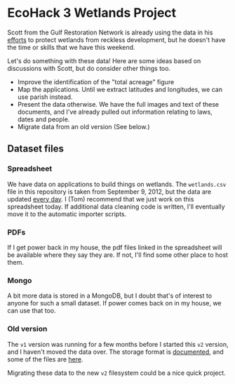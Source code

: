 EcoHack 3 Wetlands Project
=======
Scott from the Gulf Restoration Network is already using the data in his
[efforts](http://healthygulf.org/our-work/wetlands/wetlands-overview)
to protect wetlands from reckless development, but he doesn't have the time or
skills that we have this weekend.

Let's do something with these data! Here are some ideas based on discussions
with Scott, but do consider other things too.

* Improve the identification of the "total acreage" figure
* Map the applications. Until we extract latitudes and longitudes, we can use
    parish instead.
* Present the data otherwise. We have the full images and text of these
    documents, and I've already pulled out information relating to laws, dates
    and people.
* Migrate data from an old version (See below.)

## Dataset files

### Spreadsheet
We have data on applications to build things on wetlands. The `wetlands.csv`
file in this repository is taken from September 9, 2012, but the data are
updated [every day](https://github.com/tlevine/wetlands). I (Tom) recommend
that we just work on this spreadsheet today. If additional data cleaning code
is written, I'll eventually move it to the automatic importer scripts.

### PDFs
If I get power back in my house, the pdf files linked in the spreadsheet will
be available where they say they are. If not, I'll find some other place to
host them.

### Mongo
A bit more data is stored in a MongoDB, but I doubt that's of interest to
anyone for such a small dataset. If power comes back on in my house, we can use
that too.

### Old version
The `v1` version was running for a few months before I started this `v2`
version, and I haven't moved the data over. The storage format is
[documented](https://github.com/tlevine/wetlands/tree/master/v1), and
some of the files are [here](http://chainsaw.thomaslevine.com/wetlands/).

Migrating these data to the new `v2` filesystem could be a nice quick project.

